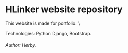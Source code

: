 # HLinker website repository

This website is made for portfolio. \

Technologies: Python Django, Bootstrap.

###### Author: Herby.
